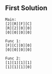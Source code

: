 First Solution
--------------

```
Main:
[2][R][F][C]
[R][2][0][0]
[0][0][0][0]

Func 1:
[F][C][0][0]
[0][0][0][0]

Func 2:
[1][1][1][1]
[1][1][1][0]
```

